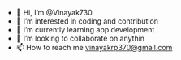 - 👋 Hi, I’m @Vinayak730
- 👀 I’m interested in coding and contribution
- 🌱 I’m currently learning app development
- 💞️ I’m looking to collaborate on anythin
- 📫 How to reach me vinayakrp370@gmail.com

<!---
Vinayak730/Vinayak730 is a ✨ special ✨ repository because its `README.md` (this file) appears on your GitHub profile.
You can click the Preview link to take a look at your changes.
--->
